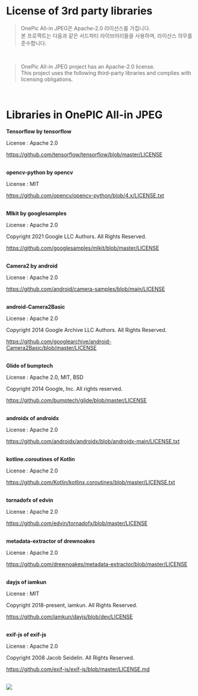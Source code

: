 # License of 3rd party libraries

>OnePic All-in JPEG은 Apache-2.0 라이선스를 가집니다.<br>
본 프로젝트는 다음과 같은 서드파티 라이브러리들을 사용하며, 라이선스 의무를 준수합니다.
<br>

>OnePic All-in JPEG project has an Apache-2.0 license.<br>
This project uses the following third-party libraries and complies with licensing obligations.

<br>

# Libraries in OnePIC All-in JPEG

**Tensorflow by tensorflow**

License : Apache 2.0

https://github.com/tensorflow/tensorflow/blob/master/LICENSE
<br><br>

**opencv-python by opencv**

License : MIT

https://github.com/opencv/opencv-python/blob/4.x/LICENSE.txt
<br><br>

**Mlkit by googlesamples**

License : Apache 2.0 

Copyright 2021 Google LLC Authors. All Rights Reserved.

https://github.com/googlesamples/mlkit/blob/master/LICENSE
<br><br>

**Camera2 by android**

License : Apache 2.0

https://github.com/android/camera-samples/blob/main/LICENSE
<br><br>

**android-Camera2Basic**

License : Apache 2.0

Copyright 2014 Google Archive LLC Authors. All Rights Reserved.

https://github.com/googlearchive/android-Camera2Basic/blob/master/LICENSE
<br><br>

**Glide of bumptech**

License : Apache 2.0, MIT, BSD

Copyright 2014 Google, Inc. All rights reserved.

https://github.com/bumptech/glide/blob/master/LICENSE
<br><br>

**androidx of androidx**

License : Apache 2.0

https://github.com/androidx/androidx/blob/androidx-main/LICENSE.txt
<br><br>

**kotline.coroutines of Kotlin**

License : Apache 2.0

https://github.com/Kotlin/kotlinx.coroutines/blob/master/LICENSE.txt
<br><br>

**tornadofx of edvin**

License : Apache 2.0

https://github.com/edvin/tornadofx/blob/master/LICENSE
<br><br>

**metadata-extractor of drewnoakes**

License : Apache 2.0

https://github.com/drewnoakes/metadata-extractor/blob/master/LICENSE
<br><br>

**dayjs of iamkun**

License : MIT

Copyright 2018-present, iamkun. All Rights Reserved.

https://github.com/iamkun/dayjs/blob/dev/LICENSE
<br><br>

**exif-js of exif-js**

License : Apache 2.0

Copyright 2008 Jacob Seidelin. All Rights Reserved.

https://github.com/exif-js/exif-js/blob/master/LICENSE.md
<br><br>




![](/Users/yujin/Library/Application%20Support/marktext/images/2023-10-13-17-50-02-image.png)
